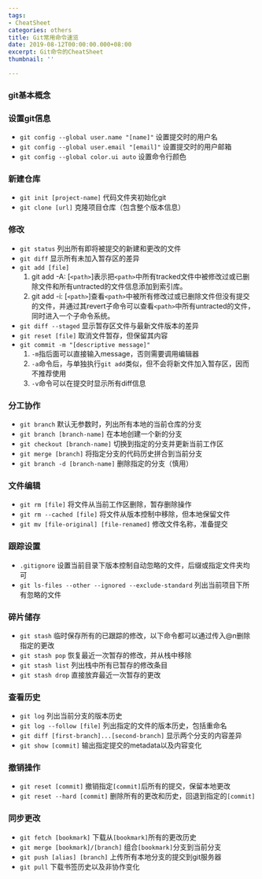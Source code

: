 ```yaml
---
tags:
- CheatSheet
categories: others
title: Git常用命令速览
date: 2019-08-12T00:00:00.000+08:00
excerpt: Git命令的CheatSheet
thumbnail: ''

---
```

### git基本概念

### 设置git信息
- `git config --global user.name "[name]"`
  设置提交时的用户名
- `git config --global user.email "[email]"`
  设置提交时的用户邮箱
- `git config --global color.ui auto`
  设置命令行颜色

### 新建仓库
- `git init [project-name]`
  代码文件夹初始化git
- `git clone [url]`
  克隆项目仓库（包含整个版本信息）

### 修改
- `git status`
  列出所有即将被提交的新建和更改的文件
- `git diff`
  显示所有未加入暂存区的差异
- `git add [file]`
  1. git add -A: [`<path>`]表示把`<path>`中所有tracked文件中被修改过或已删除文件和所有untracted的文件信息添加到索引库。
  2. git add -i: [`<path>`]查看`<path>`中被所有修改过或已删除文件但没有提交的文件，并通过其revert子命令可以查看`<path>`中所有untracted的文件，同时进入一个子命令系统。
- `git diff --staged`
  显示暂存区文件与最新文件版本的差异
- `git reset [file]`
  取消文件暂存，但保留其内容
- `git commit -m "[descriptive message]"`
  1. `-m`指后面可以直接输入message，否则需要调用编辑器
  2. `-a`命令后，与单独执行`git add`类似，但不会将新文件加入暂存区，因而不推荐使用
  3. `-v`命令可以在提交时显示所有diff信息

### 分工协作
- `git branch`
  默认无参数时，列出所有本地的当前仓库的分支
- `git branch [branch-name]`
  在本地创建一个新的分支
- `git checkout [branch-name]`
  切换到指定的分支并更新当前工作区
- `git merge [branch]`
  将指定分支的代码历史拼合到当前分支
- `git branch -d [branch-name]`
  删除指定的分支（慎用）

### 文件编辑
- `git rm [file]`
  将文件从当前工作区删除，暂存删除操作
- `git rm --cached [file]`
  将文件从版本控制中移除，但本地保留文件
- `git mv [file-original] [file-renamed]`
  修改文件名称，准备提交

### 跟踪设置
- `.gitignore`
  设置当前目录下版本控制自动忽略的文件，后缀或指定文件夹均可 
- `git ls-files --other --ignored --exclude-standard`
  列出当前项目下所有忽略的文件

### 碎片储存
- `git stash`
  临时保存所有的已跟踪的修改，以下命令都可以通过传入@n删除指定的更改
- `git stash pop`
  恢复最近一次暂存的修改，并从栈中移除
- `git stash list`
  列出栈中所有已暂存的修改条目
- `git stash drop`
  直接放弃最近一次暂存的更改

### 查看历史
- `git log`
  列出当前分支的版本历史
- `git log --follow [file]`
  列出指定的文件的版本历史，包括重命名
- `git diff [first-branch]...[second-branch]`
  显示两个分支的内容差异
- `git show [commit]`
  输出指定提交的metadata以及内容变化

### 撤销操作
- `git reset [commit]`
  撤销指定`[commit]`后所有的提交，保留本地更改
- `git reset --hard [commit]`
  删除所有的更改和历史，回退到指定的`[commit]`

### 同步更改
- `git fetch [bookmark]`
  下载从`[bookmark]`所有的更改历史
- `git merge [bookmark]/[branch]`
  组合`[bookmark]`分支到当前分支
- `git push [alias] [branch]`
  上传所有本地分支的提交到git服务器
- `git pull`
  下载书签历史以及非协作变化